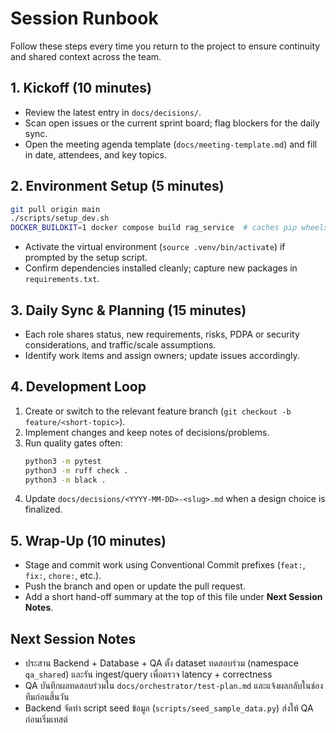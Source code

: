 # Session Runbook

Follow these steps every time you return to the project to ensure continuity and shared context across the team.

## 1. Kickoff (10 minutes)
- Review the latest entry in `docs/decisions/`.
- Scan open issues or the current sprint board; flag blockers for the daily sync.
- Open the meeting agenda template (`docs/meeting-template.md`) and fill in date, attendees, and key topics.

## 2. Environment Setup (5 minutes)
```bash
git pull origin main
./scripts/setup_dev.sh
DOCKER_BUILDKIT=1 docker compose build rag_service  # caches pip wheels
```
- Activate the virtual environment (`source .venv/bin/activate`) if prompted by the setup script.
- Confirm dependencies installed cleanly; capture new packages in `requirements.txt`.

## 3. Daily Sync & Planning (15 minutes)
- Each role shares status, new requirements, risks, PDPA or security considerations, and traffic/scale assumptions.
- Identify work items and assign owners; update issues accordingly.

## 4. Development Loop
1. Create or switch to the relevant feature branch (`git checkout -b feature/<short-topic>`).
2. Implement changes and keep notes of decisions/problems.
3. Run quality gates often:
   ```bash
   python3 -m pytest
   python3 -m ruff check .
   python3 -m black .
   ```
4. Update `docs/decisions/<YYYY-MM-DD>-<slug>.md` when a design choice is finalized.

## 5. Wrap-Up (10 minutes)
- Stage and commit work using Conventional Commit prefixes (`feat:`, `fix:`, `chore:`, etc.).
- Push the branch and open or update the pull request.
- Add a short hand-off summary at the top of this file under **Next Session Notes**.

## Next Session Notes
- ประสาน Backend + Database + QA ตั้ง dataset ทดสอบร่วม (namespace `qa_shared`) และรัน ingest/query เพื่อตรวจ latency + correctness
- QA บันทึกผลทดสอบร่วมใน `docs/orchestrator/test-plan.md` และแจ้งผลกลับในช่องทีมก่อนสิ้นวัน
- Backend จัดทำ script seed ข้อมูล (`scripts/seed_sample_data.py`) ส่งให้ QA ก่อนเริ่มเทสต์
